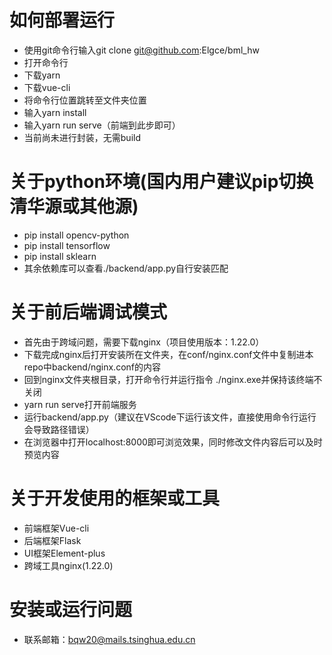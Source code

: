 # 如何部署运行
* 使用git命令行输入git clone git@github.com:Elgce/bml_hw
* 打开命令行
* 下载yarn
* 下载vue-cli
* 将命令行位置跳转至文件夹位置
* 输入yarn install
* 输入yarn run serve（前端到此步即可）
* 当前尚未进行封装，无需build

# 关于python环境(国内用户建议pip切换清华源或其他源)
* pip install opencv-python
* pip install tensorflow
* pip install sklearn
* 其余依赖库可以查看./backend/app.py自行安装匹配

# 关于前后端调试模式
* 首先由于跨域问题，需要下载nginx（项目使用版本：1.22.0）
* 下载完成nginx后打开安装所在文件夹，在conf/nginx.conf文件中复制进本repo中backend/nginx.conf的内容
* 回到nginx文件夹根目录，打开命令行并运行指令 ./nginx.exe并保持该终端不关闭
* yarn run serve打开前端服务
* 运行backend/app.py（建议在VScode下运行该文件，直接使用命令行运行会导致路径错误）
* 在浏览器中打开localhost:8000即可浏览效果，同时修改文件内容后可以及时预览内容

# 关于开发使用的框架或工具
* 前端框架Vue-cli
* 后端框架Flask
* UI框架Element-plus
* 跨域工具nginx(1.22.0)

# 安装或运行问题
* 联系邮箱：bqw20@mails.tsinghua.edu.cn
